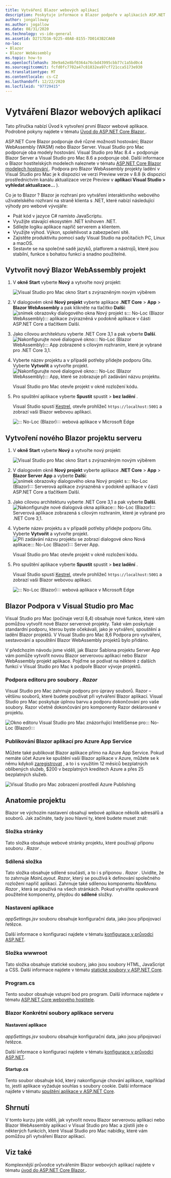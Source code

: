 ```yaml
---
title: Vytváření Blazor webových aplikací
description: Poskytuje informace o Blazor podpoře v aplikacích ASP.NET Core v Visual Studio pro Mac.
author: jongalloway
ms.author: jogallow
ms.date: 08/31/2020
ms.technology: vs-ide-general
ms.assetid: D2717D3A-9225-40A8-8155-7D0143B2CA60
no-loc:
- Blazor
- Blazor WebAssembly
ms.topic: how-to
ms.openlocfilehash: 30e9a62e8bf0364a76cbd43995cbb77c1a5bd0c4
ms.sourcegitcommit: fcfd0fc7702a47c81832ea97cf721cca5173e930
ms.translationtype: MT
ms.contentlocale: cs-CZ
ms.lasthandoff: 12/22/2020
ms.locfileid: "97729415"
---
```

# <a name="create-no-locblazor-web-apps"></a>Vytváření Blazor webových aplikací

Tato příručka nabízí Úvod k vytvoření první Blazor webové aplikace. Podrobné pokyny najdete v tématu [Úvod do ASP.NET Core Blazor ](/aspnet/core/blazor/index).

ASP.NET Core Blazor podporuje dvě různé možnosti hostování; Blazor WebAssembly (WASM) nebo Blazor Server. Visual Studio pro Mac podporuje oba modely hostování. Visual Studio pro Mac 8.4 + podporuje Blazor Server a Visual Studio pro Mac 8.6 a podporuje obě. Další informace o Blazor hostitelských modelech naleznete v tématu [ASP.NET Core Blazor modelech hostování ](/aspnet/core/blazor/hosting-models?view=aspnetcore-3.1&preserve-view=true). Podpora pro Blazor WebAssembly projekty ladění v Visual Studio pro Mac je k dispozici ve verzi Preview verze v 8.8 (k dispozici prostřednictvím kanálu aktualizace verze Preview v **aplikaci Visual Studio > vyhledat aktualizace...** ).

Co je to Blazor ? Blazor je rozhraní pro vytváření interaktivního webového uživatelského rozhraní na straně klienta s .NET, které nabízí následující výhody pro webové vývojáře:

* Psát kód v jazyce C# namísto JavaScriptu.
* Využijte stávající ekosystém .NET knihoven .NET.
* Sdílejte logiku aplikace napříč serverem a klientem.
* Využijte výhod. Výkon, spolehlivost a zabezpečení sítě.
* Zajistěte produktivitu pomocí sady Visual Studio na počítačích PC, Linux a macOS.
* Sestavte se na společné sadě jazyků, platforem a nástrojů, které jsou stabilní, funkce s bohatou funkcí a snadno použitelné.

## <a name="create-a-new-no-locblazor-webassembly-project"></a>Vytvořit nový Blazor WebAssembly projekt
1. V **okně Start** vyberte **Nový** a vytvořte nový projekt:

   ![Visual Studio pro Mac okno Start s zvýrazněným novým výběrem](media/blazor-new-project.png)

1. V dialogovém okně **Nový projekt** vyberte aplikace **.NET Core** > **App** > **Blazor WebAssembly** a pak klikněte na tlačítko **Další**: ![ snímek obrazovky dialogového okna Nový projekt s::: No-Loc (Blazor WebAssembly)::: aplikace zvýrazněná v podokně aplikace v části ASP.NET Core a tlačítkem Další.](media/blazor-wasm-project-template.png)

1. Jako cílovou architekturu vyberte .NET Core 3,1 a pak vyberte **Další**. 
   ![Nakonfigurujte nové dialogové okno::: No-Loc (Blazor WebAssembly)::: App zobrazené s cílovým rozhraním, které je vybrané pro .NET Core 3,1.](media/blazor-wasm-select-target-framework.png)

1. Vyberte název projektu a v případě potřeby přidejte podporu Gitu. Vyberte **Vytvořit** a vytvořte projekt.
    ![Nakonfigurujte nové dialogové okno::: No-Loc (Blazor WebAssembly)::: App, které se zobrazuje při zadávání názvu projektu.](media/blazor-wasm-name-project.png)

   Visual Studio pro Mac otevře projekt v okně rozložení kódu.

1. Pro spuštění aplikace vyberte **Spustit** spustit  >  **bez ladění** .

   Visual Studio spustí [Kestrel](/aspnet/core/fundamentals/servers/kestrel), otevře prohlížeč `https://localhost:5001` a zobrazí vaši Blazor webovou aplikaci.

   ![::: No-Loc (Blazor)::: webová aplikace v Microsoft Edge](media/blazor-new-app-in-edge.png)

## <a name="creating-a-new-no-locblazor-server-project"></a>Vytvoření nového Blazor projektu serveru

1. V **okně Start** vyberte **Nový** a vytvořte nový projekt:

   ![Visual Studio pro Mac okno Start s zvýrazněným novým výběrem](media/blazor-new-project.png)
1. V dialogovém okně **Nový projekt** vyberte aplikace **.NET Core** > **App** > **Blazor Server App** a vyberte **Další**: ![ snímek obrazovky dialogového okna Nový projekt s::: No-Loc (Blazor)::: Serverová aplikace zvýrazněná v podokně aplikace v části ASP.NET Core a tlačítkem Další.](media/blazor-project-template.png)

1. Jako cílovou architekturu vyberte .NET Core 3,1 a pak vyberte **Další**. 
   ![Nakonfigurujte nové dialogová okna aplikace::: No-Loc (Blazor)::: Serverová aplikace zobrazená s cílovým rozhraním, které je vybrané pro .NET Core 3,1.](media/blazor-select-target-framework.png)

1. Vyberte název projektu a v případě potřeby přidejte podporu Gitu. Vyberte **Vytvořit** a vytvořte projekt.
   ![Při zadávání názvu projektu se zobrazí dialogové okno Nová aplikace::: No-Loc (Blazor)::: Server App.](media/blazor-name-project.png)

   Visual Studio pro Mac otevře projekt v okně rozložení kódu.
1. Pro spuštění aplikace vyberte **Spustit** spustit  >  **bez ladění** .

   Visual Studio spustí [Kestrel](/aspnet/core/fundamentals/servers/kestrel), otevře prohlížeč `https://localhost:5001` a zobrazí vaši Blazor webovou aplikaci.

   ![::: No-Loc (Blazor)::: webová aplikace v Microsoft Edge](media/blazor-new-app-in-edge.png)

## <a name="no-locblazor-support-in-visual-studio-for-mac"></a>Blazor Podpora v Visual Studio pro Mac

Visual Studio pro Mac (počínaje verzí 8,4) obsahuje nové funkce, které vám pomůžou vytvořit nové Blazor serverové projekty. Také vám poskytuje standardní podporu, kterou byste očekávali, jako je vytváření, spouštění a ladění Blazor projektů. V Visual Studio pro Mac 8,6 Podpora pro vytváření, sestavování a spouštění Blazor WebAssembly projektů bylo přidáno.

V předchozím návodu jsme viděli, jak Blazor Šablona projektu Server App vám pomůže vytvořit novou Blazor serverovou aplikaci nebo Blazor WebAssembly projekt aplikace. Pojďme se podívat na některé z dalších funkcí v Visual Studio pro Mac k podpoře Blazor vývoje projektů.

### <a name="editor-support-for-razor-files"></a>Podpora editoru pro soubory *. Razor*
Visual Studio pro Mac zahrnuje podporu pro úpravy souborů. Razor – většinu souborů, které budete používat při vytváření Blazor aplikací. Visual Studio pro Mac poskytuje úplnou barvu a podporu dokončování pro vaše soubory. Razor včetně dokončování pro komponenty Razor deklarované v projektu.

![Okno editoru Visual Studio pro Mac znázorňující IntelliSense pro::: No-Loc (Blazor):::](media/blazor-intellisense.png)

### <a name="publishing-no-locblazor-applications-to-azure-app-service"></a>Publikování Blazor aplikací pro Azure App Service
Můžete také publikovat Blazor aplikace přímo na Azure App Service. Pokud nemáte účet Azure ke spuštění vaší Blazor aplikace v Azure, můžete se k němu kdykoli [zaregistrovat](https://azure.microsoft.com/free) , a to i s využitím 12 měsíců bezplatných oblíbených služeb, $200 v bezplatných kreditech Azure a přes 25 bezplatných služeb.

![Visual Studio pro Mac zobrazení prostředí Azure Publishing](media/blazor-azure-publish.png)

## <a name="project-anatomy"></a>Anatomie projektu

Blazor ve výchozím nastavení obsahují webové aplikace několik adresářů a souborů. Jak začínáte, tady jsou hlavní ty, které budete muset znát:

### <a name="pages-folder"></a>Složka stránky

Tato složka obsahuje webové stránky projektu, které používají příponu souboru *. Razor* .

### <a name="shared-folder"></a>Sdílená složka

Tato složka obsahuje sdílené součásti, a to i s příponou *. Razor* . Uvidíte, že to zahrnuje *MainLayout. Razor*, který se používá k definování společného rozložení napříč aplikací. Zahrnuje také sdílenou komponentu *NavMenu. Razor* , která se používá na všech stránkách. Pokud vytváříte opakovaně použitelné komponenty, přejdou do **sdílené** složky.

### <a name="app-settings"></a>Nastavení aplikace

*appSettings.jsv* souboru obsahuje konfigurační data, jako jsou připojovací řetězce.

Další informace o konfiguraci najdete v tématu [konfigurace v průvodci ASP.NET](/aspnet/core/fundamentals/configuration/index).

### <a name="wwwroot-folder"></a>Složka wwwroot

Tato složka obsahuje statické soubory, jako jsou soubory HTML, JavaScript a CSS. Další informace najdete v tématu [statické soubory v ASP.NET Core](/aspnet/core/fundamentals/static-files).

### <a name="programcs"></a>Program.cs

Tento soubor obsahuje vstupní bod pro program. Další informace najdete v tématu [ASP.NET Core webového hostitele](/aspnet/core/fundamentals/host/web-host).

### <a name="no-locblazor-server-app-specific-files"></a>Blazor Konkrétní soubory aplikace serveru
#### <a name="app-settings"></a>Nastavení aplikace

*appSettings.jsv* souboru obsahuje konfigurační data, jako jsou připojovací řetězce.

Další informace o konfiguraci najdete v tématu [konfigurace v průvodci ASP.NET](/aspnet/core/fundamentals/configuration/index).

#### <a name="startupcs"></a>Startup.cs

Tento soubor obsahuje kód, který nakonfiguruje chování aplikace, například to, jestli aplikace vyžaduje souhlas s soubory cookie. Další informace najdete v tématu [spuštění aplikace v ASP.NET Core](/aspnet/core/fundamentals/startup).

## <a name="summary"></a>Shrnutí
V tomto kurzu jste viděli, jak vytvořit novou Blazor serverovou aplikaci nebo Blazor WebAssembly aplikaci v Visual Studio pro Mac a zjistili jste o některých funkcích, které Visual Studio pro Mac nabídky, které vám pomůžou při vytváření Blazor aplikací.

## <a name="see-also"></a>Viz také

Komplexnější průvodce vytvářením Blazor webových aplikací najdete v tématu [úvod do ASP.NET Core Blazor ](/aspnet/core/blazor/index).